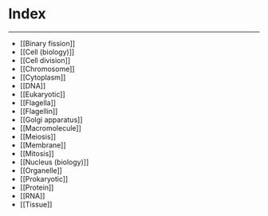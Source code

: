 # Index
---
- [[Binary fission]]
- [[Cell (biology)]]
- [[Cell division]]
- [[Chromosome]]
- [[Cytoplasm]]
- [[DNA]]
- [[Eukaryotic]]
- [[Flagella]]
- [[Flagellin]]
- [[Golgi apparatus]]
- [[Macromolecule]]
- [[Meiosis]]
- [[Membrane]]
- [[Mitosis]]
- [[Nucleus (biology)]]
- [[Organelle]]
- [[Prokaryotic]]
- [[Protein]]
- [[RNA]]
- [[Tissue]]